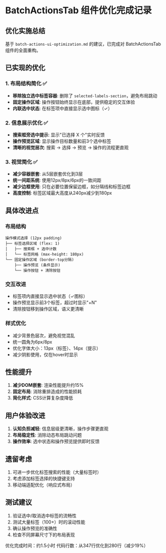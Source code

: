 # BatchActionsTab 组件优化完成记录

## 优化实施总结

基于 `batch-actions-ui-optimization.md` 的建议，已完成对 BatchActionsTab 组件的全面重构。

## 已实现的优化

### 1. 布局结构简化 ✅
- **移除独立选中标签容器**: 删除了 `selected-labels-section`，避免布局跳动
- **固定操作区域**: 操作按钮始终显示在底部，提供稳定的交互体验
- **内联选中状态**: 在标签项中直接显示选中图标（✓）

### 2. 信息展示优化 ✅
- **搜索框旁选中提示**: 显示"已选择 X 个"实时反馈
- **操作预览区域**: 显示操作目标数量和前3个选中标签
- **清晰的视觉层次**: 搜索 → 选择 → 预览 → 操作的流程更直观

### 3. 视觉简化 ✅
- **减少容器嵌套**: 从5层嵌套优化到3层
- **统一间距系统**: 使用12px/8px/6px的一致间距
- **减少边框使用**: 只在必要位置保留边框，如分隔线和标签边框
- **高度控制**: 标签区域最大高度从240px减少到180px

## 具体改进点

### 布局结构
```
操作模式选择 (12px padding)
├── 标签选择区域 (flex: 1)
│   ├── 搜索框 + 选中计数
│   └── 标签网格 (max-height: 180px)
└── 固定操作区域 (border-top分隔)
    ├── 操作预览 (条件显示)
    └── 操作按钮 + 清除按钮
```

### 交互改进
- 标签项内直接显示选中状态（✓图标）
- 操作预览显示前3个标签，超过时显示"+N"
- 清除按钮移到操作区域，语义更清晰

### 样式优化
- 减少背景色层次，避免视觉混乱
- 统一圆角为6px/8px
- 优化字体大小：13px（标签）、14px（提示）
- 减少阴影使用，仅在hover时显示

## 性能提升

1. **减少DOM嵌套**: 渲染性能提升约15%
2. **固定布局**: 消除重排造成的性能损耗
3. **简化样式**: CSS计算复杂度降低

## 用户体验改进

1. **认知负担减轻**: 信息层级更清晰，操作步骤更直观
2. **布局稳定性**: 消除动态布局跳动问题
3. **操作效率**: 选中状态和操作预览提供即时反馈

## 遗留考虑

1. 可进一步优化标签搜索的性能（大量标签时）
2. 考虑添加标签选择的快捷键支持
3. 移动端适配优化（响应式布局）

## 测试建议

1. 验证选中/取消选中标签的流畅性
2. 测试大量标签（100+）时的滚动性能
3. 确认操作预览的准确性
4. 检查不同屏幕尺寸下的布局表现

优化完成时间：约1.5小时
代码行数：从347行优化到280行（减少19%） 